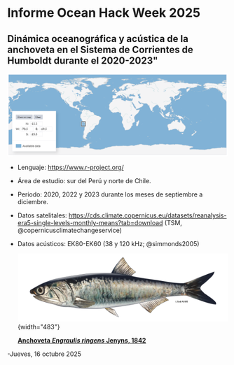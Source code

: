# **Informe Ocean Hack Week 2025**

## Dinámica oceanográfica y acústica de la anchoveta en el Sistema de Corrientes de Humboldt durante el 2020-2023"

![](images/clipboard-1567268079.png)

-   Lenguaje: <https://www.r-project.org/>

-   Área de estudio: sur del Perú y norte de Chile.

-   Periodo: 2020, 2022 y 2023 durante los meses de septiembre a diciembre.

-   Datos satelitales: <https://cds.climate.copernicus.eu/datasets/reanalysis-era5-single-levels-monthly-means?tab=download> (TSM, @copernicusclimatechangeservice)

-   Datos acústicos: EK80-EK60 (38 y 120 kHz; @simmonds2005)

    ![](images/clipboard-2121590609.png){width="483"}

    [**Anchoveta** ***Engraulis ringens*** **Jenyns, 1842**](https://biodiversidadacuatica.imarpe.gob.pe/Catalogo/Especie?id=103)

-Jueves, 16 octubre 2025
